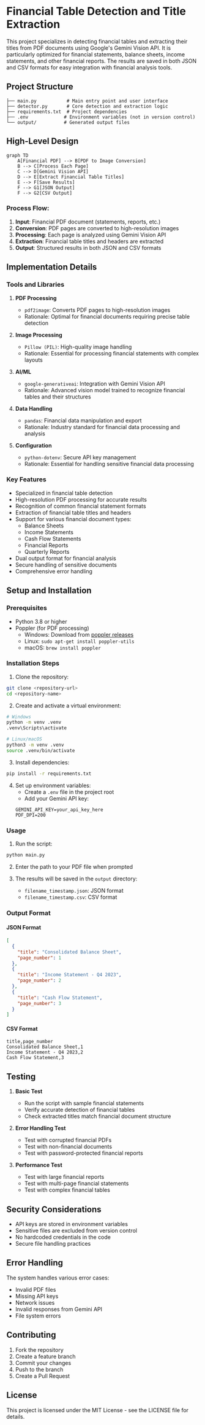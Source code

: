 # Financial Table Detection and Title Extraction

This project specializes in detecting financial tables and extracting their titles from PDF documents using Google's Gemini Vision API. It is particularly optimized for financial statements, balance sheets, income statements, and other financial reports. The results are saved in both JSON and CSV formats for easy integration with financial analysis tools.

## Project Structure

```
├── main.py           # Main entry point and user interface
├── detector.py       # Core detection and extraction logic
├── requirements.txt  # Project dependencies
├── .env             # Environment variables (not in version control)
└── output/          # Generated output files
```

## High-Level Design

```mermaid
graph TD
    A[Financial PDF] --> B[PDF to Image Conversion]
    B --> C[Process Each Page]
    C --> D[Gemini Vision API]
    D --> E[Extract Financial Table Titles]
    E --> F[Save Results]
    F --> G1[JSON Output]
    F --> G2[CSV Output]
```

### Process Flow:
1. **Input**: Financial PDF document (statements, reports, etc.)
2. **Conversion**: PDF pages are converted to high-resolution images
3. **Processing**: Each page is analyzed using Gemini Vision API
4. **Extraction**: Financial table titles and headers are extracted
5. **Output**: Structured results in both JSON and CSV formats

## Implementation Details

### Tools and Libraries

1. **PDF Processing**
   - `pdf2image`: Converts PDF pages to high-resolution images
   - Rationale: Optimal for financial documents requiring precise table detection

2. **Image Processing**
   - `Pillow (PIL)`: High-quality image handling
   - Rationale: Essential for processing financial statements with complex layouts

3. **AI/ML**
   - `google-generativeai`: Integration with Gemini Vision API
   - Rationale: Advanced vision model trained to recognize financial tables and their structures

4. **Data Handling**
   - `pandas`: Financial data manipulation and export
   - Rationale: Industry standard for financial data processing and analysis

5. **Configuration**
   - `python-dotenv`: Secure API key management
   - Rationale: Essential for handling sensitive financial data processing

### Key Features
- Specialized in financial table detection
- High-resolution PDF processing for accurate results
- Recognition of common financial statement formats
- Extraction of financial table titles and headers
- Support for various financial document types:
  - Balance Sheets
  - Income Statements
  - Cash Flow Statements
  - Financial Reports
  - Quarterly Reports
- Dual output format for financial analysis
- Secure handling of sensitive documents
- Comprehensive error handling

## Setup and Installation

### Prerequisites
- Python 3.8 or higher
- Poppler (for PDF processing)
  - Windows: Download from [poppler releases](https://github.com/oschwartz10612/poppler-windows/releases/)
  - Linux: `sudo apt-get install poppler-utils`
  - macOS: `brew install poppler`

### Installation Steps

1. Clone the repository:
```bash
git clone <repository-url>
cd <repository-name>
```

2. Create and activate a virtual environment:
```bash
# Windows
python -m venv .venv
.venv\Scripts\activate

# Linux/macOS
python3 -m venv .venv
source .venv/bin/activate
```

3. Install dependencies:
```bash
pip install -r requirements.txt
```

4. Set up environment variables:
   - Create a `.env` file in the project root
   - Add your Gemini API key:
   ```
   GEMINI_API_KEY=your_api_key_here
   PDF_DPI=200
   ```

### Usage

1. Run the script:
```bash
python main.py
```

2. Enter the path to your PDF file when prompted

3. The results will be saved in the `output` directory:
   - `filename_timestamp.json`: JSON format
   - `filename_timestamp.csv`: CSV format

### Output Format

#### JSON Format
```json
[
  {
    "title": "Consolidated Balance Sheet",
    "page_number": 1
  },
  {
    "title": "Income Statement - Q4 2023",
    "page_number": 2
  },
  {
    "title": "Cash Flow Statement",
    "page_number": 3
  }
]
```

#### CSV Format
```csv
title,page_number
Consolidated Balance Sheet,1
Income Statement - Q4 2023,2
Cash Flow Statement,3
```

## Testing

1. **Basic Test**
   - Run the script with sample financial statements
   - Verify accurate detection of financial tables
   - Check extracted titles match financial document structure

2. **Error Handling Test**
   - Test with corrupted financial PDFs
   - Test with non-financial documents
   - Test with password-protected financial reports

3. **Performance Test**
   - Test with large financial reports
   - Test with multi-page financial statements
   - Test with complex financial tables

## Security Considerations

- API keys are stored in environment variables
- Sensitive files are excluded from version control
- No hardcoded credentials in the code
- Secure file handling practices

## Error Handling

The system handles various error cases:
- Invalid PDF files
- Missing API keys
- Network issues
- Invalid responses from Gemini API
- File system errors

## Contributing

1. Fork the repository
2. Create a feature branch
3. Commit your changes
4. Push to the branch
5. Create a Pull Request

## License

This project is licensed under the MIT License - see the LICENSE file for details. 